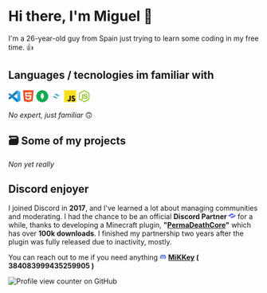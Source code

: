 # Hi there, I'm Miguel 👋
I'm a 26-year-old guy from Spain just trying to learn some coding in my free time. 👍

## Languages / tecnologies im familiar with

<p align="left">
  <img src="https://raw.githubusercontent.com/miguelmikkey/miguelmikkey/refs/heads/main/5affb410-6a57-49c6-9aa0-7dec6104ad0e.png" width="24" title="VSCode">
  <img src="https://raw.githubusercontent.com/miguelmikkey/miguelmikkey/refs/heads/main/37633923-e14f-46ca-b787-ddf1811e43b2.png" width="24" title="HTML">
  <img src="https://raw.githubusercontent.com/miguelmikkey/miguelmikkey/refs/heads/main/mongodb%20(2).png" width="24" title="mongodb">
  <img src="https://raw.githubusercontent.com/miguelmikkey/miguelmikkey/refs/heads/main/tailwind.png" width="24" title="tailwind">
  <img src="https://raw.githubusercontent.com/miguelmikkey/miguelmikkey/refs/heads/main/b96ef024-35a5-4da6-9e9d-6e6ede76567d.png" width="24" title="javascript">
  <img src="https://raw.githubusercontent.com/miguelmikkey/miguelmikkey/refs/heads/main/2900cc9e-d990-4090-a499-02c035fe0ecd.png" width="24" title="NodeJS">

*No expert, just familiar* 🙃
</p>

## 🗃️ Some of my projects
*Non yet really*

## Discord enjoyer
I joined Discord in **2017**, and I've learned a lot about managing communities and moderating. I had the chance to be an official **Discord Partner** <img src="https://raw.githubusercontent.com/miguelmikkey/miguelmikkey/ec544d163a7c88957c34dc22bed54013b447c13f/53141661-f1f3-4d62-af9c-e610743947f1.png" width="14" title="NodeJS"> for a while, thanks to developing a Minecraft plugin, **"[PermaDeathCore](https://www.spigotmc.org/resources/permadeathcore-%E2%98%A0%EF%B8%8F.78993/)"** which has over **100k downloads**. I finished my partnership two years after the plugin was fully released due to inactivity, mostly.

You can reach out to me if you need anything <img src="https://raw.githubusercontent.com/miguelmikkey/miguelmikkey/ec544d163a7c88957c34dc22bed54013b447c13f/46ad6928-92a8-4357-8546-1182ac9ead41.png" width="13" title="Discord"> **[MiKKey](https://discordapp.com/users/384083999435259905) ( 384083999435259905 )**

![Profile view counter on GitHub](https://komarev.com/ghpvc/?username=miguekmikkey)
